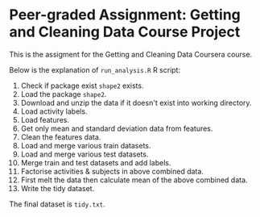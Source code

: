 # Peer-graded Assignment: Getting and Cleaning Data Course Project

This is the assigment for the Getting and Cleaning Data Coursera course.

Below is the explanation of `run_analysis.R` R script:

1. Check if package exist `shape2` exists.
2. Load the package `shape2`.
3. Download and unzip the data if it doesn't exist into working directory.
4. Load activity labels.
5. Load features.
6. Get only mean and standard deviation data from features.
7. Clean the features data.
8. Load and merge various train datasets.
9. Load and merge various test datasets.
10. Merge train and test datasets and add labels.
11. Factorise activities & subjects in above combined data.
12. First melt the data then calculate mean of the above combined data.
13. Write the tidy dataset.

The final dataset is `tidy.txt`.
